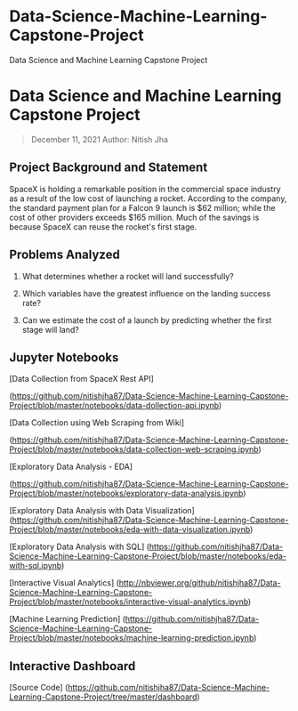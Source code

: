 # Data-Science-Machine-Learning-Capstone-Project
Data Science and Machine Learning Capstone Project

# Data Science and Machine Learning Capstone Project
>December 11, 2021
>Author: Nitish Jha
## Project Background and Statement

SpaceX is holding a remarkable position in the commercial space industry as a result of the low cost of launching a rocket. According to the company, the standard payment plan for a Falcon 9 launch is $62 million; while the cost of other providers exceeds $165 million. Much of the savings is because SpaceX can reuse the rocket's first stage.
## Problems Analyzed​

 1. What determines whether a rocket will land successfully?​

 2. Which variables have the greatest influence on the landing success rate?​

 3. Can we estimate the cost of a launch by predicting whether the first stage will land?
## Jupyter Notebooks

[Data Collection from SpaceX Rest API]

(https://github.com/nitishjha87/Data-Science-Machine-Learning-Capstone-Project/blob/master/notebooks/data-dollection-api.ipynb)

[Data Collection using Web Scraping from Wiki]

(https://github.com/nitishjha87/Data-Science-Machine-Learning-Capstone-Project/blob/master/notebooks/data-collection-web-scraping.ipynb)

[Exploratory Data Analysis - EDA]

(https://github.com/nitishjha87/Data-Science-Machine-Learning-Capstone-Project/blob/master/notebooks/exploratory-data-analysis.ipynb)

[Exploratory Data Analysis with Data Visualization]
(https://github.com/nitishjha87/Data-Science-Machine-Learning-Capstone-Project/blob/master/notebooks/eda-with-data-visualization.ipynb)

[Exploratory Data Analysis with SQL]
(https://github.com/nitishjha87/Data-Science-Machine-Learning-Capstone-Project/blob/master/notebooks/eda-with-sql.ipynb)

[Interactive Visual Analytics]
(http://nbviewer.org/github/nitishjha87/Data-Science-Machine-Learning-Capstone-Project/blob/master/notebooks/interactive-visual-analytics.ipynb)

[Machine Learning Prediction]
(https://github.com/nitishjha87/Data-Science-Machine-Learning-Capstone-Project/blob/master/notebooks/machine-learning-prediction.ipynb)

## Interactive Dashboard

[Source Code]
(https://github.com/nitishjha87/Data-Science-Machine-Learning-Capstone-Project/tree/master/dashboard)

